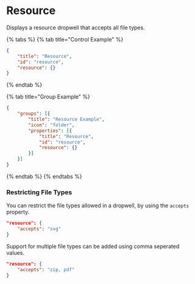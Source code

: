 # Resource

Displays a resource dropwell that accepts all file types.

{% tabs %}
{% tab title="Control Example" %}
```json
{
    "title": "Resource",
    "id": "resource",
    "resource": {}
}
```
{% endtab %}

{% tab title="Group Example" %}
```json
{
    "groups": [{
        "title": "Resource Example",
        "icon": "folder",
        "properties": [{
            "title": "Resource",
            "id": "resource",
            "resource": {}
        }]
    }]
}
```
{% endtab %}
{% endtabs %}

### Restricting File Types

You can restrict the file types allowed in a dropwell, by using the `accepts` property.

```json
"resource": {
    "accepts": "svg"
}
```

Support for multiple file types can be added using comma seperated values.

```json
"resource": {
    "accepts": "zip, pdf"
}
```



